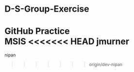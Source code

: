 # D-S-Group-Exercise
GitHub Practice  
MSIS
<<<<<<< HEAD
jmurner
=======
nipan
>>>>>>> origin/dev-nipan
